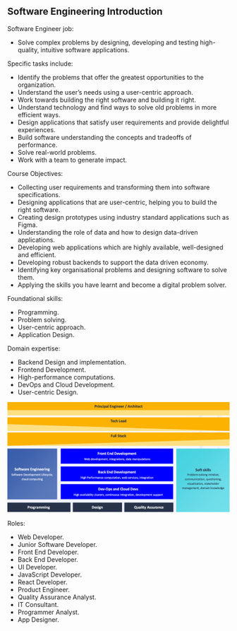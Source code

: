 ## Software Engineering Introduction

Software Engineer job:

- Solve complex problems by designing, developing and testing high-quality, intuitive software
applications.

Specific tasks include:

- Identify the problems that offer the greatest opportunities to the organization.
- Understand the user’s needs using a user-centric approach.
- Work towards building the right software and building it right.
- Understand technology and find ways to solve old problems in more efficient ways.
- Design applications that satisfy user requirements and provide delightful experiences.
- Build software understanding the concepts and tradeoffs of performance.
- Solve real-world problems.
- Work with a team to generate impact.

Course Objectives:

- Collecting user requirements and transforming them into software specifications.
- Designing applications that are user-centric, helping you to build the right software.
- Creating design prototypes using industry standard applications such as Figma.
- Understanding the role of data and how to design data-driven applications.
- Developing web applications which are highly available, well-designed and efficient.
- Developing robust backends to support the data driven economy.
- Identifying key organisational problems and designing software to solve them.
- Applying the skills you have learnt and become a digital problem solver.

Foundational skills:

- Programming.
- Problem solving.
- User-centric approach.
- Application Design.

Domain expertise:

- Backend Design and implementation.
- Frontend Development.
- High-performance computations.
- DevOps and Cloud Development.
- User-centric Design.

<img src="Module0-SoftwareEngineering/Extras/skills.png" style="max-width: 100%; height: auto;" />

Roles:

- Web Developer.
- Junior Software Developer.
- Front End Developer.
- Back End Developer.
- UI Developer.
- JavaScript Developer.
- React Developer.
- Product Engineer.
- Quality Assurance Analyst.
- IT Consultant.
- Programmer Analyst.
- App Designer.
